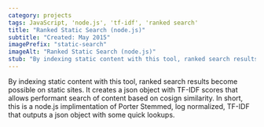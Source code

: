 ```yaml
---
category: projects
tags: JavaScript, 'node.js', 'tf-idf', 'ranked search' 
title: "Ranked Static Search (node.js)"
subtitle: "Created: May 2015"
imagePrefix: "static-search"
imageAlt: "Ranked Static Search (node.js)"
stub: "By indexing static content with this tool, ranked search results become possible on static sites."
---
```


By indexing static content with this tool, ranked search results become possible on static sites. It creates a json object with TF-IDF scores that allows performant search of content based on cosign similarity. In short, this is a node.js implimentation of Porter Stemmed, log normalized, TF-IDF that outputs a json object with some quick lookups.